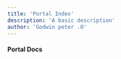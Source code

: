 ```yaml
---
title: 'Portal Index'
description: 'A basic description'
author: 'Godwin peter .O'
---
```


#### Portal Docs
